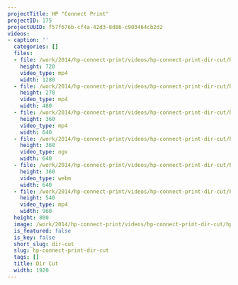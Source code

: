 ```yaml
---
projectTitle: HP "Connect Print"
projectID: 175
projectUUID: f57f676b-cf4a-42d3-8d86-c903464cb2d2
videos:
- caption: ''
  categories: []
  files:
  - file: /work/2014/hp-connect-print/videos/hp-connect-print-dir-cut/hp-connect-print-1280x720.mp4
    height: 720
    video_type: mp4
    width: 1280
  - file: /work/2014/hp-connect-print/videos/hp-connect-print-dir-cut/hp-connect-print-480x270.mp4
    height: 270
    video_type: mp4
    width: 480
  - file: /work/2014/hp-connect-print/videos/hp-connect-print-dir-cut/hp-connect-print-640x360.mp4
    height: 360
    video_type: mp4
    width: 640
  - file: /work/2014/hp-connect-print/videos/hp-connect-print-dir-cut/hp-connect-print-640x360.ogv
    height: 360
    video_type: ogv
    width: 640
  - file: /work/2014/hp-connect-print/videos/hp-connect-print-dir-cut/hp-connect-print-640x360.webm
    height: 360
    video_type: webm
    width: 640
  - file: /work/2014/hp-connect-print/videos/hp-connect-print-dir-cut/hp-connect-print-960x540.mp4
    height: 540
    video_type: mp4
    width: 960
  height: 800
  image: /work/2014/hp-connect-print/videos/hp-connect-print-dir-cut/hp-connect-print-06.jpg
  is_featured: false
  is_key: false
  short_slug: dir-cut
  slug: hp-connect-print-dir-cut
  tags: []
  title: Dir Cut
  width: 1920
---
```

